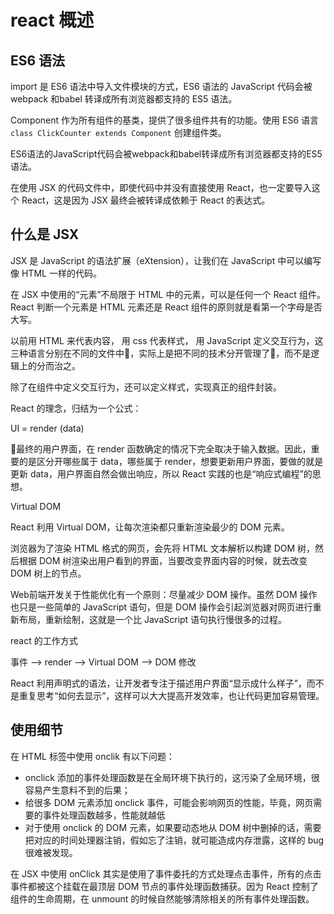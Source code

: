 # react 概述

## ES6 语法

import 是 ES6 语法中导入文件模块的方式，ES6 语法的 JavaScript 代码会被 webpack 和babel 转译成所有浏览器都支持的 ES5 语法。

Component 作为所有组件的基类，提供了很多组件共有的功能。使用 ES6 语言 `class ClickCounter extends Component` 创建组件类。

ES6语法的JavaScript代码会被webpack和babel转译成所有浏览器都支持的ES5语法。

在使用 JSX 的代码文件中，即使代码中并没有直接使用 React，也一定要导入这个 React，这是因为 JSX 最终会被转译成依赖于 React 的表达式。

## 什么是 JSX

JSX 是 JavaScript 的语法扩展（eXtension），让我们在 JavaScript 中可以编写像 HTML 一样的代码。

在 JSX 中使用的“元素”不局限于 HTML 中的元素，可以是任何一个 React 组件。React 判断一个元素是 HTML 元素还是 React 组件的原则就是看第一个字母是否大写。

以前用 HTML 来代表内容， 用 css 代表样式， 用 JavaScript 定义交互行为，这三种语言分别在不同的文件中，实际上是把不同的技术分开管理了，而不是逻辑上的分而治之。

除了在组件中定义交互行为，还可以定义样式，实现真正的组件封装。

React 的理念，归结为一个公式：

UI = render (data)

最终的用户界面，在 render 函数确定的情况下完全取决于输入数据。因此，重要的是区分开哪些属于 data，哪些属于 render，想要更新用户界面，要做的就是更新 data，用户界面自然会做出响应，所以 React 实践的也是“响应式编程”的思想。


Virtual DOM

React 利用 Virtual DOM，让每次渲染都只重新渲染最少的 DOM 元素。

浏览器为了渲染 HTML 格式的网页，会先将 HTML 文本解析以构建 DOM 树，然后根据 DOM 树渲染出用户看到的界面，当要改变界面内容的时候，就去改变 DOM 树上的节点。

Web前端开发关于性能优化有一个原则：尽量减少 DOM 操作。虽然 DOM 操作也只是一些简单的 JavaScript 语句，但是 DOM 操作会引起浏览器对网页进行重新布局，重新绘制，这就是一个比 JavaScript 语句执行慢很多的过程。

react 的工作方式

事件 --> render --> Virtual DOM --> DOM 修改

React 利用声明式的语法，让开发者专注于描述用户界面“显示成什么样子”，而不是重复思考“如何去显示”，这样可以大大提高开发效率，也让代码更加容易管理。


## 使用细节

在 HTML 标签中使用 onclik 有以下问题：

- onclick 添加的事件处理函数是在全局环境下执行的，这污染了全局环境，很容易产生意料不到的后果；
- 给很多 DOM 元素添加 onclick 事件，可能会影响网页的性能，毕竟，网页需要的事件处理函数越多，性能就越低
- 对于使用 onclick 的 DOM 元素，如果要动态地从 DOM 树中删掉的话，需要把对应的时间处理器注销，假如忘了注销，就可能造成内存泄露，这样的 bug 很难被发现。

在 JSX 中使用 onClick 其实是使用了事件委托的方式处理点击事件，所有的点击事件都被这个挂载在最顶层 DOM 节点的事件处理函数捕获。因为 React 控制了组件的生命周期，在 unmount 的时候自然能够清除相关的所有事件处理函数。
